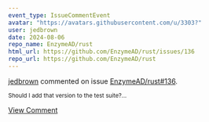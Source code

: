 ```yaml
---
event_type: IssueCommentEvent
avatar: "https://avatars.githubusercontent.com/u/3303?"
user: jedbrown
date: 2024-08-06
repo_name: EnzymeAD/rust
html_url: https://github.com/EnzymeAD/rust/issues/136
repo_url: https://github.com/EnzymeAD/rust
---
```


<a href='https://github.com/jedbrown' target='_blank'>jedbrown</a> commented on issue <a href='https://github.com/EnzymeAD/rust/issues/136' target='_blank'>EnzymeAD/rust#136</a>.

<small>Should I add that version to the test suite?...</small>

<a href='https://github.com/EnzymeAD/rust/issues/136' target='_blank'>View Comment</a>
